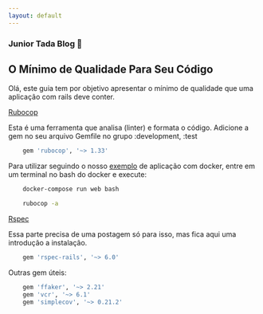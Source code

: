 ```yaml
---
layout: default
---
```


### Junior Tada Blog 👋

## O Mínimo de Qualidade Para Seu Código

Olá, este guia tem por objetivo apresentar o mínimo de qualidade que uma aplicação com rails
deve conter.

[Rubocop](https://github.com/rubocop/rubocop)

Esta é uma ferramenta que analisa (linter) e formata o código.
Adicione a gem no seu arquivo Gemfile no grupo :development, :test

```sh  
    gem 'rubocop', '~> 1.33'
```

Para utilizar seguindo o nosso [exemplo](https://juniortada.github.io/posts/build_rails_7_application_with_docker)
de aplicação com docker, entre em um terminal no bash do docker e execute:

```sh
    docker-compose run web bash

    rubocop -a
```

[Rspec](https://rspec.info/)

Essa parte precisa de uma postagem só para isso, mas fica aqui uma introdução a instalação.

```sh  
    gem 'rspec-rails', '~> 6.0'
```

Outras gem úteis:

```sh  
    gem 'ffaker', '~> 2.21'
    gem 'vcr', '~> 6.1'
    gem 'simplecov', '~> 0.21.2'
```